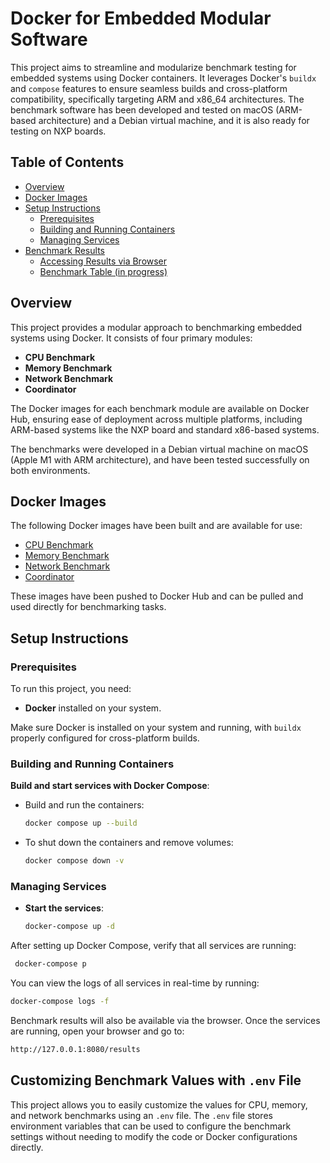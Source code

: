 # Docker for Embedded Modular Software

This project aims to streamline and modularize benchmark testing for embedded systems using Docker containers. It leverages Docker's `buildx` and `compose` features to ensure seamless builds and cross-platform compatibility, specifically targeting ARM and x86_64 architectures. The benchmark software has been developed and tested on macOS (ARM-based architecture) and a Debian virtual machine, and it is also ready for testing on NXP boards.

## Table of Contents
- [Overview](#overview)
- [Docker Images](#docker-images)
- [Setup Instructions](#setup-instructions)
  - [Prerequisites](#prerequisites)
  - [Building and Running Containers](#building-and-running-containers)
  - [Managing Services](#managing-services)
- [Benchmark Results](#benchmark-results)
  - [Accessing Results via Browser](#accessing-results-via-browser)
  - [Benchmark Table (in progress)](#benchmark-table-in-progress)

## Overview
This project provides a modular approach to benchmarking embedded systems using Docker. It consists of four primary modules:
- **CPU Benchmark**
- **Memory Benchmark**
- **Network Benchmark**
- **Coordinator**

The Docker images for each benchmark module are available on Docker Hub, ensuring ease of deployment across multiple platforms, including ARM-based systems like the NXP board and standard x86-based systems.

The benchmarks were developed in a Debian virtual machine on macOS (Apple M1 with ARM architecture), and have been tested successfully on both environments.

## Docker Images
The following Docker images have been built and are available for use:
- [CPU Benchmark](https://hub.docker.com/repository/docker/shawalkhan786/cpu-benchmark/general)
- [Memory Benchmark](https://hub.docker.com/repository/docker/shawalkhan786/memory-benchmark/general)
- [Network Benchmark](https://hub.docker.com/repository/docker/shawalkhan786/network-benchmark/general)
- [Coordinator](https://hub.docker.com/repository/docker/shawalkhan786/coordinator/general)

These images have been pushed to Docker Hub and can be pulled and used directly for benchmarking tasks.

## Setup Instructions

### Prerequisites
To run this project, you need:
- **Docker** installed on your system.

Make sure Docker is installed on your system and running, with `buildx` properly configured for cross-platform builds.

### Building and Running Containers



 **Build and start services with Docker Compose**:
   - Build and run the containers:
     ```bash
     docker compose up --build
     ```
   - To shut down the containers and remove volumes:
     ```bash
     docker compose down -v
     ```
    

### Managing Services

- **Start the services**:
  ```bash
  docker-compose up -d
After setting up Docker Compose, verify that all services are running:
 ```bash
  docker-compose p
  ```
  You can view the logs of all services in real-time by running:  
   ```bash
   docker-compose logs -f
   ```
Benchmark results will also be available via the browser. Once the services are running, open your browser and go to:

```bash
http://127.0.0.1:8080/results
```

## Customizing Benchmark Values with `.env` File

This project allows you to easily customize the values for CPU, memory, and network benchmarks using an `.env` file. The `.env` file stores environment variables that can be used to configure the benchmark settings without needing to modify the code or Docker configurations directly.

